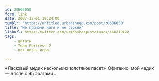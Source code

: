```yaml
---
id: 20606050
form: link
date: 2007-12-01 19:24:00
tumblr: "https://untitled.urbansheep.com/post/20606050"
title: "Не промочи ноги и не сдохни"
linkurl: http://twitter.com/urbansheep/statuses/460219022
tags:
    - цитаты
    - Team Fortress 2
    - вся жизнь игра

---
```

<p>«Ласковый медик нескольких толстяков пасет». Офигенно, мой медик — в топе с 95 фрагами&hellip;</p>
